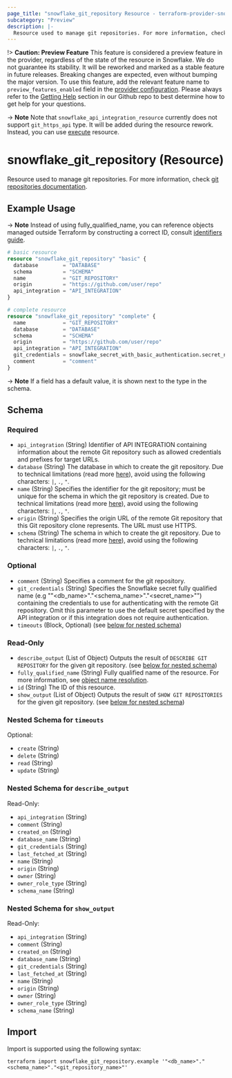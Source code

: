 ```yaml
---
page_title: "snowflake_git_repository Resource - terraform-provider-snowflake"
subcategory: "Preview"
description: |-
  Resource used to manage git repositories. For more information, check git repositories documentation https://docs.snowflake.com/en/sql-reference/sql/create-git-repository.
---
```


!> **Caution: Preview Feature** This feature is considered a preview feature in the provider, regardless of the state of the resource in Snowflake. We do not guarantee its stability. It will be reworked and marked as a stable feature in future releases. Breaking changes are expected, even without bumping the major version. To use this feature, add the relevant feature name to `preview_features_enabled` field in the [provider configuration](https://registry.terraform.io/providers/snowflakedb/snowflake/latest/docs#schema). Please always refer to the [Getting Help](https://github.com/snowflakedb/terraform-provider-snowflake?tab=readme-ov-file#getting-help) section in our Github repo to best determine how to get help for your questions.

<!-- TODO(SNOW-1348334): support git_https_api type in snowflake_api_integration_resource -->
-> **Note** Note that `snowflake_api_integration_resource` currently does not support `git_https_api` type. It will be added during the resource rework. Instead, you can use [execute](https://registry.terraform.io/providers/snowflakedb/snowflake/latest/docs/resources/execute) resource.

# snowflake_git_repository (Resource)

Resource used to manage git repositories. For more information, check [git repositories documentation](https://docs.snowflake.com/en/sql-reference/sql/create-git-repository).

## Example Usage

-> **Note** Instead of using fully_qualified_name, you can reference objects managed outside Terraform by constructing a correct ID, consult [identifiers guide](../guides/identifiers_rework_design_decisions#new-computed-fully-qualified-name-field-in-resources).
<!-- TODO(SNOW-1634854): include an example showing both methods-->

```terraform
# basic resource
resource "snowflake_git_repository" "basic" {
  database        = "DATABASE"
  schema          = "SCHEMA"
  name            = "GIT_REPOSITORY"
  origin          = "https://github.com/user/repo"
  api_integration = "API_INTEGRATION"
}

# complete resource
resource "snowflake_git_repository" "complete" {
  name            = "GIT_REPOSITORY"
  database        = "DATABASE"
  schema          = "SCHEMA"
  origin          = "https://github.com/user/repo"
  api_integration = "API_INTEGRATION"
  git_credentials = snowflake_secret_with_basic_authentication.secret_name.fully_qualified_name
  comment         = "comment"
}
```

-> **Note** If a field has a default value, it is shown next to the type in the schema.

<!-- schema generated by tfplugindocs -->
## Schema

### Required

- `api_integration` (String) Identifier of API INTEGRATION containing information about the remote Git repository such as allowed credentials and prefixes for target URLs.
- `database` (String) The database in which to create the git repository. Due to technical limitations (read more [here](../guides/identifiers_rework_design_decisions#known-limitations-and-identifier-recommendations)), avoid using the following characters: `|`, `.`, `"`.
- `name` (String) Specifies the identifier for the git repository; must be unique for the schema in which the git repository is created. Due to technical limitations (read more [here](../guides/identifiers_rework_design_decisions#known-limitations-and-identifier-recommendations)), avoid using the following characters: `|`, `.`, `"`.
- `origin` (String) Specifies the origin URL of the remote Git repository that this Git repository clone represents. The URL must use HTTPS.
- `schema` (String) The schema in which to create the git repository. Due to technical limitations (read more [here](../guides/identifiers_rework_design_decisions#known-limitations-and-identifier-recommendations)), avoid using the following characters: `|`, `.`, `"`.

### Optional

- `comment` (String) Specifies a comment for the git repository.
- `git_credentials` (String) Specifies the Snowflake secret fully qualified name (e.g "\"<db_name>\".\"<schema_name>\".\"<secret_name>\"") containing the credentials to use for authenticating with the remote Git repository. Omit this parameter to use the default secret specified by the API integration or if this integration does not require authentication.
- `timeouts` (Block, Optional) (see [below for nested schema](#nestedblock--timeouts))

### Read-Only

- `describe_output` (List of Object) Outputs the result of `DESCRIBE GIT REPOSITORY` for the given git repository. (see [below for nested schema](#nestedatt--describe_output))
- `fully_qualified_name` (String) Fully qualified name of the resource. For more information, see [object name resolution](https://docs.snowflake.com/en/sql-reference/name-resolution).
- `id` (String) The ID of this resource.
- `show_output` (List of Object) Outputs the result of `SHOW GIT REPOSITORIES` for the given git repository. (see [below for nested schema](#nestedatt--show_output))

<a id="nestedblock--timeouts"></a>
### Nested Schema for `timeouts`

Optional:

- `create` (String)
- `delete` (String)
- `read` (String)
- `update` (String)


<a id="nestedatt--describe_output"></a>
### Nested Schema for `describe_output`

Read-Only:

- `api_integration` (String)
- `comment` (String)
- `created_on` (String)
- `database_name` (String)
- `git_credentials` (String)
- `last_fetched_at` (String)
- `name` (String)
- `origin` (String)
- `owner` (String)
- `owner_role_type` (String)
- `schema_name` (String)


<a id="nestedatt--show_output"></a>
### Nested Schema for `show_output`

Read-Only:

- `api_integration` (String)
- `comment` (String)
- `created_on` (String)
- `database_name` (String)
- `git_credentials` (String)
- `last_fetched_at` (String)
- `name` (String)
- `origin` (String)
- `owner` (String)
- `owner_role_type` (String)
- `schema_name` (String)

## Import

Import is supported using the following syntax:

```shell
terraform import snowflake_git_repository.example '"<db_name>"."<schema_name>"."<git_repository_name>"'
```
